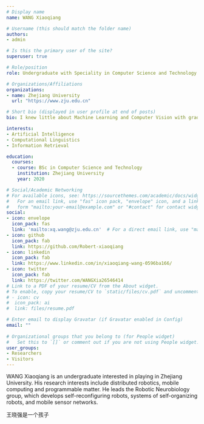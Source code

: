 ```yaml
---
# Display name
name: WANG Xiaoqiang

# Username (this should match the folder name)
authors:
- admin

# Is this the primary user of the site?
superuser: true

# Role/position
role: Undergraduate with Speciality in Computer Science and Technology

# Organizations/Affiliations
organizations:
- name: Zhejiang University
  url: "https://www.zju.edu.cn"

# Short bio (displayed in user profile at end of posts)
bio: I knew little about Machine Learning and Computer Vision with gradient descent method

interests:
- Artificial Intelligence
- Computational Linguistics
- Information Retrieval

education:
  courses:
  - course: BSc in Computer Science and Technology
    institution: Zhejiang University
    year: 2020

# Social/Academic Networking
# For available icons, see: https://sourcethemes.com/academic/docs/widgets/#icons
#   For an email link, use "fas" icon pack, "envelope" icon, and a link in the
#   form "mailto:your-email@example.com" or "#contact" for contact widget.
social:
- icon: envelope
  icon_pack: fas
  link: 'mailto:xq.wang@zju.edu.cn'  # For a direct email link, use "mailto:test@example.org".
- icon: github
  icon_pack: fab
  link: https://github.com/Robert-xiaoqiang
- icon: linkedin
  icon_pack: fab
  link: https://www.linkedin.com/in/xiaoqiang-wang-0596ba166/
- icon: twitter
  icon_pack: fab
  link: https://twitter.com/WANGXia26546414
# Link to a PDF of your resume/CV from the About widget.
# To enable, copy your resume/CV to `static/files/cv.pdf` and uncomment the lines below.  
# - icon: cv
#  icon_pack: ai
#  link: files/resume.pdf

# Enter email to display Gravatar (if Gravatar enabled in Config)
email: ""
  
# Organizational groups that you belong to (for People widget)
#   Set this to `[]` or comment out if you are not using People widget.  
user_groups:
- Researchers
- Visitors
---
```


WANG Xiaoqiang is an undergraduate interested in playing in Zhejiang University. His research interests include distributed robotics, mobile computing and programmable matter. He leads the Robotic Neurobiology group, which develops self-reconfiguring robots, systems of self-organizing robots, and mobile sensor networks.

王晓强是一个孩子